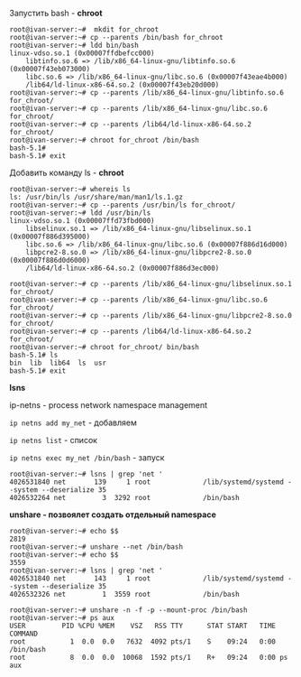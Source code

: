 Запустить bash - **chroot**
```
root@ivan-server:~#  mkdit for_chroot
root@ivan-server:~# cp --parents /bin/bash for_chroot
root@ivan-server:~# ldd bin/bash
linux-vdso.so.1 (0x00007ffdbefcc000)
	libtinfo.so.6 => /lib/x86_64-linux-gnu/libtinfo.so.6 (0x00007f43eb073000)
	libc.so.6 => /lib/x86_64-linux-gnu/libc.so.6 (0x00007f43eae4b000)
	/lib64/ld-linux-x86-64.so.2 (0x00007f43eb20d000)
root@ivan-server:~# cp --parents /lib/x86_64-linux-gnu/libtinfo.so.6 for_chroot/
root@ivan-server:~# cp --parents /lib/x86_64-linux-gnu/libc.so.6 for_chroot/
root@ivan-server:~# cp --parents /lib64/ld-linux-x86-64.so.2 for_chroot/
root@ivan-server:~# chroot for_chroot /bin/bash
bash-5.1#
bash-5.1# exit
```

Добавить команду ls - **chroot**
```
root@ivan-server:~# whereis ls
ls: /usr/bin/ls /usr/share/man/man1/ls.1.gz
root@ivan-server:~# cp --parents /usr/bin/ls for_chroot/
root@ivan-server:~# ldd /usr/bin/ls
linux-vdso.so.1 (0x00007ffd73fbd000)
	libselinux.so.1 => /lib/x86_64-linux-gnu/libselinux.so.1 (0x00007f886d395000)
	libc.so.6 => /lib/x86_64-linux-gnu/libc.so.6 (0x00007f886d16d000)
	libpcre2-8.so.0 => /lib/x86_64-linux-gnu/libpcre2-8.so.0 (0x00007f886d0d6000)
	/lib64/ld-linux-x86-64.so.2 (0x00007f886d3ec000)

root@ivan-server:~# cp --parents /lib/x86_64-linux-gnu/libselinux.so.1 for_chroot/
root@ivan-server:~# cp --parents /lib/x86_64-linux-gnu/libc.so.6 for_chroot/
root@ivan-server:~# cp --parents /lib/x86_64-linux-gnu/libpcre2-8.so.0 for_chroot/
root@ivan-server:~# cp --parents /lib64/ld-linux-x86-64.so.2 for_chroot/
root@ivan-server:~# chroot for_chroot/ bin/bash
bash-5.1# ls
bin  lib  lib64  ls  usr
bash-5.1# exit
```

**lsns**

ip-netns - process network namespace management

```ip netns add my_net``` - добавляем

```ip netns list``` - список 

```ip netns exec my_net /bin/bash``` - запуск

```
root@ivan-server:~# lsns | grep 'net '
4026531840 net       139     1 root             /lib/systemd/systemd --system --deserialize 35
4026532264 net         3  3292 root             /bin/bash
```

**unshare - позвоялет создать отдельный namespace**
```
root@ivan-server:~# echo $$
2819
root@ivan-server:~# unshare --net /bin/bash
root@ivan-server:~# echo $$
3559
root@ivan-server:~# lsns | grep 'net '
4026531840 net       143     1 root             /lib/systemd/systemd --system --deserialize 35
4026532326 net         1  3559 root             /bin/bash

root@ivan-server:~# unshare -n -f -p --mount-proc /bin/bash
root@ivan-server:~# ps aux
USER         PID %CPU %MEM    VSZ   RSS TTY      STAT START   TIME COMMAND
root           1  0.0  0.0   7632  4092 pts/1    S    09:24   0:00 /bin/bash
root           8  0.0  0.0  10068  1592 pts/1    R+   09:24   0:00 ps aux
```